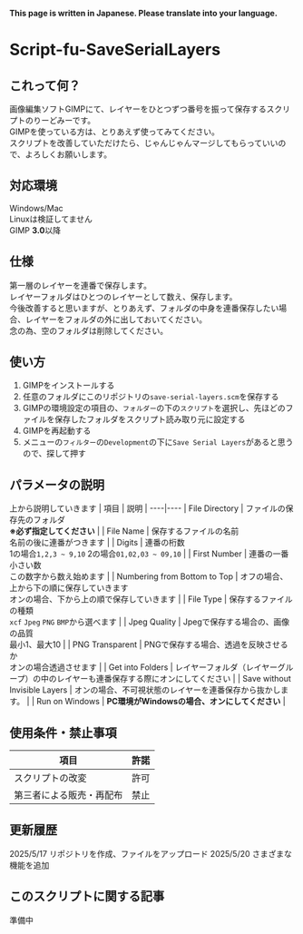 **This page is written in Japanese. Please translate into your language.**

# Script-fu-SaveSerialLayers
## これって何？
画像編集ソフトGIMPにて、レイヤーをひとつずつ番号を振って保存するスクリプトのりーどみーです。  
GIMPを使っている方は、とりあえず使ってみてください。  
スクリプトを改善していただけたら、じゃんじゃんマージしてもらっていいので、よろしくお願いします。

## 対応環境
Windows/Mac  
Linuxは検証してません  
GIMP **3.0**以降

## 仕様
第一層のレイヤーを連番で保存します。  
レイヤーフォルダはひとつのレイヤーとして数え、保存します。  
今後改善すると思いますが、とりあえず、フォルダの中身を連番保存したい場合、レイヤーをフォルダの外に出しておいてください。  
念の為、空のフォルダは削除してください。

## 使い方
1. GIMPをインストールする
2. 任意のフォルダにこのリポジトリの`save-serial-layers.scm`を保存する
3. GIMPの環境設定の項目の、`フォルダー`の下の`スクリプト`を選択し、先ほどのファイルを保存したフォルダをスクリプト読み取り元に設定する
4. GIMPを再起動する
5. メニューの`フィルター`の`Development`の下に`Save Serial Layers`があると思うので、探して押す

## パラメータの説明
上から説明していきます
| 項目 | 説明 |
----|----
| File Directory | ファイルの保存先のフォルダ<br>**※必ず指定してください** |
| File Name | 保存するファイルの名前<br>名前の後に連番がつきます |
| Digits | 連番の桁数<br>1の場合`1,2,3 ~ 9,10` 2の場合`01,02,03 ~ 09,10` |
| First Number | 連番の一番小さい数<br>この数字から数え始めます |
| Numbering from Bottom to Top | オフの場合、上から下の順に保存していきます<br>オンの場合、下から上の順で保存していきます |
| File Type | 保存するファイルの種類<br>`xcf` `Jpeg` `PNG` `BMP`から選べます |
| Jpeg Quality | Jpegで保存する場合の、画像の品質<br>最小1、最大10 |
| PNG Transparent | PNGで保存する場合、透過を反映させるか<br>オンの場合透過させます |
| Get into Folders | レイヤーフォルダ（レイヤーグループ）の中のレイヤーも連番保存する際にオンにしてください |
| Save without Invisible Layers | オンの場合、不可視状態のレイヤーを連番保存から抜かします。 |
| Run on Windows | **PC環境がWindowsの場合、オンにしてください** |

## 使用条件・禁止事項
| 項目 | 許諾 |
----|----
スクリプトの改変 | 許可
第三者による販売・再配布 | 禁止

## 更新履歴
2025/5/17 リポジトリを作成、ファイルをアップロード
2025/5/20 さまざまな機能を追加

## このスクリプトに関する記事
準備中
